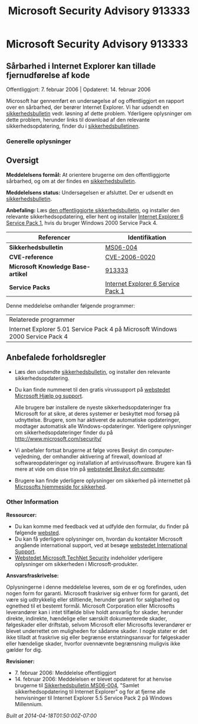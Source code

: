 ﻿---
title: Microsoft Security Advisory 913333
TOCTitle: "913333"
ms:assetid: "913333"
ms:mtpsurl: https://technet.microsoft.com/da-DK/library/913333(v=Security.10)
ms:contentKeyID: 61223853
ms.date: 04/18/2014
mtps_version: v=Security.10
ms.translationtype: HT
---

# Microsoft Security Advisory 913333

## Sårbarhed i Internet Explorer kan tillade fjernudførelse af kode

Offentliggjort: 7. februar 2006 | Opdateret: 14. februar 2006

Microsoft har gennemført en undersøgelse af og offentliggjort en rapport over en sårbarhed, der berører Internet Explorer. Vi har udsendt en [sikkerhedsbulletin](http://go.microsoft.com/fwlink/?linkid=57064) vedr. løsning af dette problem. Yderligere oplysninger om dette problem, herunder links til download af den relevante sikkerhedsopdatering, finder du i [sikkerhedsbulletinen](http://go.microsoft.com/fwlink/?linkid=57064).

### Generelle oplysninger

## Oversigt

**Meddelelsens formål:** At orientere brugerne om den offentliggjorte sårbarhed, og om at der findes en [sikkerhedsbulletin](http://go.microsoft.com/fwlink/?linkid=57064).

**Meddelelsens status:** Undersøgelsen er afsluttet. Der er udsendt en [sikkerhedsbulletin](http://go.microsoft.com/fwlink/?linkid=57064).

**Anbefaling:** Læs [den offentliggjorte sikkerhedsbulletin](http://go.microsoft.com/fwlink/?linkid=57064), og installer den relevante sikkerhedsopdatering, eller hent og installer [Internet Explorer 6 Service Pack 1](http://www.microsoft.com/windows/ie/downloads/critical/ie6sp1/default.mspx), hvis du bruger Windows 2000 Service Pack 4.

<table>
<thead>
<tr class="header">
<th>Referencer</th>
<th>Identifikation</th>
</tr>
</thead>
<tbody>
<tr class="odd">
<td><strong>Sikkerhedsbulletin</strong></td>
<td><a href="http://go.microsoft.com/fwlink/?linkid=57064">MS06-004</a></td>
</tr>
<tr class="even">
<td><strong>CVE-reference</strong></td>
<td><a href="http://www.cve.mitre.org/cgi-bin/cvename.cgi?name=cve-2006-0020">CVE-2006-0020</a></td>
</tr>
<tr class="odd">
<td><strong>Microsoft Knowledge Base-artikel</strong></td>
<td><a href="http://support.microsoft.com/kb/913333">913333</a></td>
</tr>
<tr class="even">
<td><strong>Service Packs</strong></td>
<td><a href="http://www.microsoft.com/windows/ie/downloads/critical/ie6sp1/default.mspx">Internet Explorer 6 Service Pack 1</a></td>
</tr>
</tbody>
</table>


Denne meddelelse omhandler følgende programmer:

<table>
<tbody>
<tr class="odd">
<td>Relaterede programmer</td>
</tr>
<tr class="even">
<td>Internet Explorer 5.01 Service Pack 4 på Microsoft Windows 2000 Service Pack 4</td>
</tr>
</tbody>
</table>


## Anbefalede forholdsregler

  - Læs den udsendte [sikkerhedsbulletin](http://go.microsoft.com/fwlink/?linkid=57064), og installer den relevante sikkerhedsopdatering.
  - Du kan finde nummeret til den gratis virussupport på [webstedet Microsoft Hjælp og support](http://support.microsoft.com/security/).  
      
    Alle brugere bør installere de nyeste sikkerhedsopdateringer fra Microsoft for at sikre, at deres systemer er beskyttet mod forsøg på udnyttelse. Brugere, som har aktiveret de automatiske opdateringer, modtager automatisk alle Windows-opdateringer. Yderligere oplysninger om sikkerhedsopdateringer finder du på <http://www.microsoft.com/security/>
  - Vi anbefaler fortsat brugerne at følge vores Beskyt din computer-vejledning, der omhandler aktivering af firewall, download af softwareopdateringer og installation af antivirussoftware. Brugere kan få mere at vide om disse trin på [webstedet Beskyt din computer](http://www.microsoft.com/protect).
  - Brugere kan finde yderligere oplysninger om sikkerhed på internettet på [Microsofts hjemmeside for sikkerhed](http://www.microsoft.com/security).

### Other Information

**Ressourcer:**

  - Du kan komme med feedback ved at udfylde den formular, du finder på følgende [websted](https://support.microsoft.com/common/survey.aspx?scid=sw;en;1257&amp;showpage=1&amp;ws=technet&amp;sd=tech).
  - Du kan få yderligere oplysninger om, hvordan du kontakter Microsoft angående international support, ved at besøge [webstedet International Support](http://go.microsoft.com/fwlink/?linkid=21155).
  - [Webstedet Microsoft TechNet Security](http://go.microsoft.com/fwlink/?linkid=21132) indeholder yderligere oplysninger om sikkerheden i Microsoft-produkter.

**Ansvarsfraskrivelse:**

Oplysningerne i denne meddelelse leveres, som de er og forefindes, uden nogen form for garanti. Microsoft fraskriver sig enhver form for garanti, det være sig udtrykkelig eller stiltiende, herunder garanti for salgbarhed og egnethed til et bestemt formål. Microsoft Corporation eller Microsofts leverandører kan i intet tilfælde blive holdt ansvarlig for skader, herunder direkte, indirekte, hændelige eller særskilt dokumenterede skader, følgeskader eller driftstab, selvom Microsoft eller Microsofts leverandører er blevet underrettet om muligheden for sådanne skader. I nogle stater er det ikke tilladt at fraskrive sig eller begrænse erstatningsansvar for følgeskader eller hændelige skader, hvorfor ovennævnte begrænsning muligvis ikke gælder for dig.

**Revisioner:**

  - 7\. februar 2006: Meddelelse offentliggjort
  - 14\. februar 2006: Meddelelsen er blevet opdateret for at henvise brugerne til [Sikkerhedsbulletin MS06-004](http://go.microsoft.com/fwlink/?linkid=57064), "Samlet sikkerhedsopdatering til Internet Explorer" og for at fjerne alle henvisninger til Internet Explorer 5.5 Service Pack 2 på Windows Millennium.

*Built at 2014-04-18T01:50:00Z-07:00*

